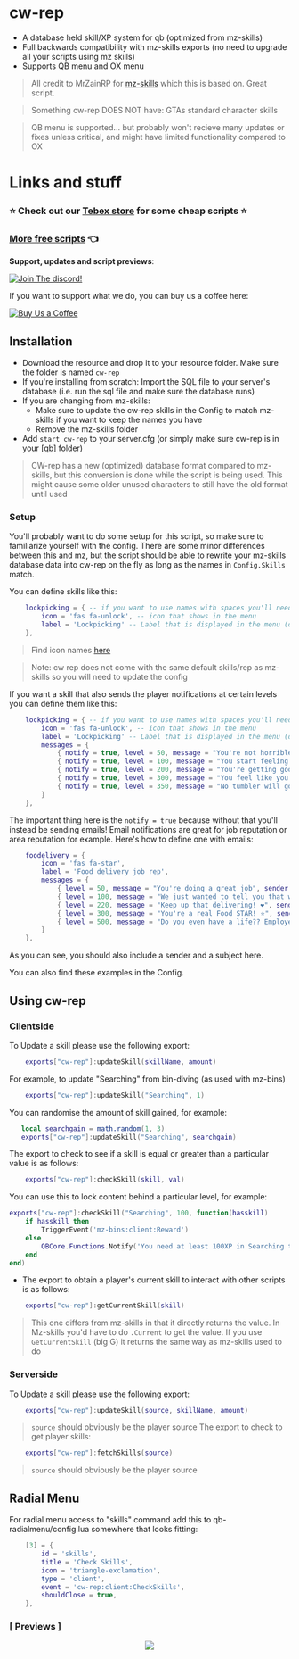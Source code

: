 # cw-rep

- A database held skill/XP system for qb (optimized from mz-skills)
- Full backwards compatibility with mz-skills exports (no need to upgrade all your scripts using mz skills)
- Supports QB menu and OX menu

> All credit to MrZainRP for [mz-skills](https://github.com/MrZainRP/mz-skills) which this is based on. Great script.

> Something cw-rep DOES NOT have: GTAs standard character skills

> QB menu is supported... but probably won't recieve many updates or fixes unless critical, and might have limited functionality compared to OX

# Links and stuff
### ⭐ Check out our [Tebex store](https://cw-scripts.tebex.io/category/2523396) for some cheap scripts ⭐

### [More free scripts](https://github.com/stars/Coffeelot/lists/cw-scripts)  👈

**Support, updates and script previews**:

[![Join The discord!](https://cdn.discordapp.com/attachments/977876510620909579/1013102122985857064/discordJoin.png)](https://discord.gg/FJY4mtjaKr )

If you want to support what we do, you can buy us a coffee here:

[![Buy Us a Coffee](https://www.buymeacoffee.com/assets/img/guidelines/download-assets-sm-2.svg)](https://www.buymeacoffee.com/cwscriptbois )


## Installation
- Download the resource and drop it to your resource folder. Make sure the folder is named `cw-rep`
- If you're installing from scratch: Import the SQL file to your server's database (i.e. run the sql file and make sure the database runs)
- If you are changing from mz-skills: 
    - Make sure to update the cw-rep skills in the Config to match mz-skills if you want to keep the names you have
    - Remove the mz-skills folder
- Add ``start cw-rep`` to your server.cfg (or simply make sure cw-rep is in your [qb] folder)

> CW-rep has a new (optimized) database format compared to mz-skills, but this conversion is done while the script is being used. This might cause some older unused characters to still have the old format until used

### Setup

You'll probably want to do some setup for this script, so make sure to familiarize yourself with the config. There are some minor differences between this and mz, but the script should be able to rewrite your mz-skills database data into cw-rep on the fly as long as the names in `Config.Skills` match.

You can define skills like this:
```lua
    lockpicking = { -- if you want to use names with spaces you'll need to type it as "['Lockicking Skill'] = {" for example
        icon = 'fas fa-unlock', -- icon that shows in the menu
        label = 'Lockpicking' -- Label that is displayed in the menu (defaults to name of the skill, just like mz skills if this is not defined)
    },
```
> Find icon names [here](https://fontawesome.com/v5/search?m=free)

> Note: cw rep does not come with the same default skills/rep as mz-skills so you will need to update the config 

If you want a skill that also sends the player notifications at certain levels you can define them like this:
```lua
    lockpicking = { -- if you want to use names with spaces you'll need to type it as "['Lockicking Skill'] = {" for example
        icon = 'fas fa-unlock', -- icon that shows in the menu
        label = 'Lockpicking' -- Label that is displayed in the menu (defaults to name of the skill, just like mz skills if this is not defined)
        messages = {
            { notify = true, level = 50, message = "You're not horrible with that lockpick anymore" },
            { notify = true, level = 100, message = "You start feeling better with that lockpick in your hand" },
            { notify = true, level = 200, message = "You're getting good with a lockpick" },
            { notify = true, level = 300, message = "You feel like you're nailing lockpicking now" },
            { notify = true, level = 350, message = "No tumbler will go untouched. You're like the Lockpicking Lawyer!" },
        }
    },
```
The important thing here is the `notify = true` because without that you'll instead be sending emails! Email notifications are great for job reputation or area reputation for example. Here's how to define one with emails:

```lua
    foodelivery = {
        icon = 'fas fa-star',
        label = 'Food delivery job rep',
        messages = {
            { level = 50, message = "You're doing a great job", sender = "FeedStars HR", subject = "FeedStars" },
            { level = 100, message = "We just wanted to tell you that we love you! ❤", sender = "FeedStars HR", subject = "FeedStars" },
            { level = 220, message = "Keep up that delivering! ❤", sender = "FeedStars HR", subject = "FeedStars" },
            { level = 300, message = "You're a real Food STAR! ⭐", sender = "FeedStars HR", subject = "FeedStars" },
            { level = 500, message = "Do you even have a life?? Employee of the year!", sender = "FeedStars HR", subject = "FeedStars" },
        }
    },
```

As you can see, you should also include a sender and a subject here.

You can also find these examples in the Config.

## Using cw-rep
### Clientside
To Update a skill please use the following export:
```lua
    exports["cw-rep"]:updateSkill(skillName, amount)
```
 For example, to update "Searching" from bin-diving (as used with mz-bins)
```lua
    exports["cw-rep"]:updateSkill("Searching", 1)
```
 You can randomise the amount of skill gained, for example: 
 ```lua
    local searchgain = math.random(1, 3)
    exports["cw-rep"]:updateSkill("Searching", searchgain)
```
The export to check to see if a skill is equal or greater than a particular value is as follows:
```lua
    exports["cw-rep"]:checkSkill(skill, val)
```

You can use this to lock content behind a particular level, for example:
```lua
exports["cw-rep"]:checkSkill("Searching", 100, function(hasskill)
    if hasskill then
        TriggerEvent('mz-bins:client:Reward')
    else
        QBCore.Functions.Notify('You need at least 100XP in Searching to do this.', "error", 3500)
    end
end)
```

- The export to obtain a player's current skill to interact with other scripts is as follows:
```lua
    exports["cw-rep"]:getCurrentSkill(skill)
```

> This one differs from mz-skills in that it directly returns the value. In Mz-skills you'd have to do `.Current` to get the value. If you use `GetCurrentSkill` (big G) it returns the same way as mz-skills used to do

### Serverside
To Update a skill please use the following export:
```lua
    exports["cw-rep"]:updateSkill(source, skillName, amount)
```
> `source` should obviously be the player source
The export to check to get player skills:
```lua
    exports["cw-rep"]:fetchSkills(source)
```
> `source` should obviously be the player source

## Radial Menu
For radial menu access to "skills" command add this to qb-radialmenu/config.lua somewhere that looks fitting:
```lua
    [3] = {
        id = 'skills',
        title = 'Check Skills',
        icon = 'triangle-exclamation',
        type = 'client',
        event = 'cw-rep:client:CheckSkills',
        shouldClose = true,
    },
```

> 

### [ Previews ]

<p align="center">
    <img src="https://media.discordapp.net/attachments/977876510620909579/1226952806192250890/image.png?ex=6626a3d8&is=66142ed8&hm=b69532db93874bc5babb96a602a602138612549c08ab1cf84c36b1ab03d6693d&=&format=webp&quality=lossless"/>
</p>
